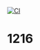 [![CI](https://github.com/chitawebui131/1216/actions/workflows/mywf.yml/badge.svg)](https://github.com/chitawebui131/1216/actions/workflows/mywf.yml)
# 1216
